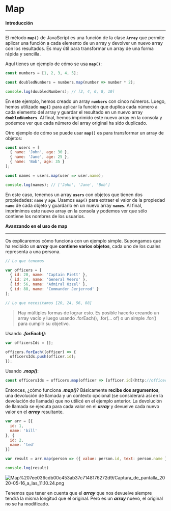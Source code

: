 # Map

**Introducción**

---

El método **`map()`** de JavaScript es una función de la clase **`Array`** que permite aplicar una función a cada elemento de un array y devolver un nuevo array con los resultados. Es muy útil para transformar un array de una forma rápida y sencilla.

Aquí tienes un ejemplo de cómo se usa **`map()`**:

```jsx
const numbers = [1, 2, 3, 4, 5];

const doubledNumbers = numbers.map(number => number * 2);

console.log(doubledNumbers); // [2, 4, 6, 8, 10]
```

En este ejemplo, hemos creado un array **`numbers`** con cinco números. Luego, hemos utilizado **`map()`** para aplicar la función que duplica cada número a cada elemento del array y guardar el resultado en un nuevo array **`doubledNumbers`**. Al final, hemos imprimido este nuevo array en la consola y podemos ver que cada número del array original ha sido duplicado.

Otro ejemplo de cómo se puede usar **`map()`** es para transformar un array de objetos:

```jsx
const users = [
  { name: 'John', age: 30 },
  { name: 'Jane', age: 25 },
  { name: 'Bob', age: 35 }
];

const names = users.map(user => user.name);

console.log(names); // ['John', 'Jane', 'Bob']
```

En este caso, tenemos un array **`users`** con objetos que tienen dos propiedades: **`name`** y **`age`**. Usamos **`map()`** para extraer el valor de la propiedad **`name`** de cada objeto y guardarlo en un nuevo array **`names`**. Al final, imprimimos este nuevo array en la consola y podemos ver que sólo contiene los nombres de los usuarios.

**Avanzando en el uso de map**

---

Os explicaremos cómo funciona con un ejemplo simple. Supongamos que ha recibido un ***array*** que **contiene varios objetos**, cada uno de los cuales representa a una persona. 

```jsx
// Lo que tenemos 

var officers = [  
  { id: 20, name: 'Captain Piett' },  
  { id: 24, name: 'General Veers' },  
  { id: 56, name: 'Admiral Ozzel' },  
  { id: 88, name: 'Commander Jerjerrod' }
];

// Lo que necesitamos [20, 24, 56, 88]
```

> Hay múltiples formas de lograr esto. Es posible hacerlo creando un array vacío y luego usando .forEach(), .for(... of) o un simple .for() para cumplir su objetivo.
> 

Usando ***.forEach()***:

```jsx
var officersIds = [];

officers.forEach((officer) => {  
  officersIds.push(officer.id);
});
```

Usando ***.map()***:

```jsx
const officersIds = officers.map(officer => [officer.id](http://officer.id/));
```

Entonces, ¿cómo funciona .***map()***? Básicamente  **recibe dos argumentos**, una devolución de llamada y un contexto opcional (se considerará así en la devolución de llamada) que no utilicé en el ejemplo anterior. La devolución de llamada se ejecuta para cada valor en el ***array*** y devuelve cada nuevo valor en el ***array*** resultante.

```jsx
var arr = [{
  id: 1,
  name: 'bill'
}, {
  id: 2,
  name: 'ted'
}]

var result = arr.map(person => ({ value: person.id, text: person.name }));

console.log(result)
```

![Map%207ee036cdb00c453ab37c7148176272d9/Captura_de_pantalla_2020-05-16_a_las_11.10.24.png](Map%207ee036cdb00c453ab37c7148176272d9/Captura_de_pantalla_2020-05-16_a_las_11.10.24.png)

Tenemos que tener en cuenta que el ***array*** que nos devuelve siempre tendrá la misma longitud que el original. Pero es un ***array*** nuevo, el original no se ha modificado.